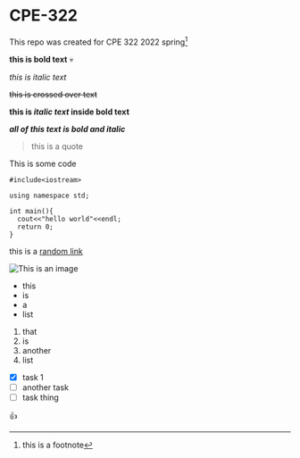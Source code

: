 # CPE-322
This repo was created for CPE 322 2022 spring[^1]

**this is bold text** 💀

*this is italic text*

~~this is crossed over text~~

**this is _italic text_ inside bold text**

***all of this text is bold and italic***

>this is a quote

This is some code

```
#include<iostream>

using namespace std;

int main(){
  cout<<"hello world"<<endl;
  return 0;
}
```

this is a [random link](https://www.youtube.com/watch?v=dQw4w9WgXcQ)

![This is an image](https://media.discordapp.net/attachments/623239385177128973/935260267783290890/unknown.png?width=350&height=350)

- this 
- is
- a
- list

1. that 
2. is 
3. another
4. list


- [x] task 1
- [ ] another task
- [ ] task thing

:thumbsup:


[^1]:this is a footnote



